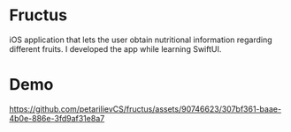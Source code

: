 # Fructus

iOS application that lets the user obtain nutritional information regarding different fruits. I developed the app while learning SwiftUI. 

# Demo

https://github.com/petarilievCS/fructus/assets/90746623/307bf361-baae-4b0e-886e-3fd9af31e8a7

